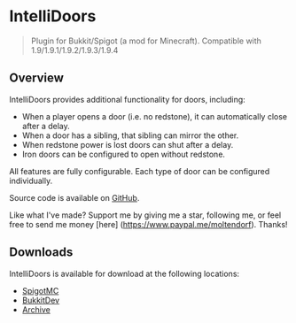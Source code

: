 IntelliDoors
============

> Plugin for Bukkit/Spigot (a mod for Minecraft).
> Compatible with 1.9/1.9.1/1.9.2/1.9.3/1.9.4

## Overview

IntelliDoors provides additional functionality for doors, including:

  - When a player opens a door (i.e. no redstone), it can automatically close after a delay.
  - When a door has a sibling, that sibling can mirror the other.
  - When redstone power is lost doors can shut after a delay.
  - Iron doors can be configured to open without redstone.

All features are fully configurable. Each type of door can be configured individually.

Source code is available on [GitHub](https://github.com/moltendorf/IntelliDoors).

Like what I've made? Support me by giving me a star, following me, or feel free to send me money [here]
(https://www.paypal.me/moltendorf). Thanks!

## Downloads

IntelliDoors is available for download at the following locations:

  - [SpigotMC](https://www.spigotmc.org/resources/intellidoors.24301/)
  - [BukkitDev](http://dev.bukkit.org/bukkit-plugins/intellidoors/)
  - [Archive](https://share.moltendorf.net/Projects/Bukkit/IntelliDoors/)
